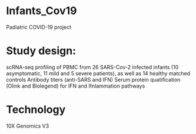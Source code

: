 # Infants_Cov19
Padiatric COVID-19 project

# Study design: 
scRNA-seq profiling of PBMC from 26 SARS-Cov-2 infected infants (10 asymptomatic, 11 mild and 5 severe patients), as well as 14 healthy matched controls
Antibody titers (anti-SARS and IFN)
Serum protein quatification (Olink and Biolegend) for IFN and Ifnlammation pathways

# Technology 
10X Genomics V3
